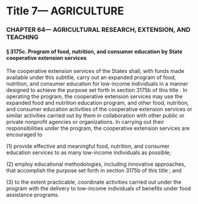 
# Title 7— AGRICULTURE
### CHAPTER 64— AGRICULTURAL RESEARCH, EXTENSION, AND TEACHING
#### § 3175c. Program of food, nutrition, and consumer education by State cooperative extension services

The cooperative extension services of the States shall, with funds made available under this subtitle, carry out an expanded program of food, nutrition, and consumer education for low-income individuals in a manner designed to achieve the purpose set forth in section 3175b of this title . In operating the program, the cooperative extension services may use the expanded food and nutrition education program, and other food, nutrition, and consumer education activities of the cooperative extension services or similar activities carried out by them in collaboration with other public or private nonprofit agencies or organizations. In carrying out their responsibilities under the program, the cooperative extension services are encouraged to

(1) provide effective and meaningful food, nutrition, and consumer education services to as many low-income individuals as possible;

(2) employ educational methodologies, including innovative approaches, that accomplish the purpose set forth in section 3175b of this title ; and

(3) to the extent practicable, coordinate activities carried out under the program with the delivery to low-income individuals of benefits under food assistance programs.
